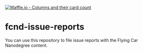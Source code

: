 [![Waffle.io - Columns and their card count](https://badge.waffle.io/udacity/fcnd-issue-reports.png?columns=all)](https://waffle.io/udacity/fcnd-issue-reports?utm_source=badge)
# fcnd-issue-reports
You can use this repository to file issue reports with the Flying Car Nanodegree content.

